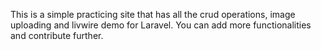 This is a simple practicing site that has all the crud operations, image uploading and livwire demo for Laravel. 
You can add more functionalities and contribute further.

